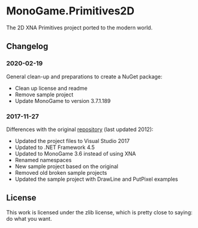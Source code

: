 # MonoGame.Primitives2D
The 2D XNA Primitives project ported to the modern world.

## Changelog
### 2020-02-19
General clean-up and preparations to create a NuGet package:
 * Clean up license and readme
 * Remove sample project
 * Update MonoGame to version 3.7.1.189

### 2017-11-27
Differences with the original [repository](https://bitbucket.org/C3/2d-xna-primitives/wiki/Home) (last updated 2012):
 * Updated the project files to Visual Studio 2017
 * Updated to .NET Framework 4.5
 * Updated to MonoGame 3.6 instead of using XNA
 * Renamed namespaces
 * New sample project based on the original
 * Removed old broken sample projects
 * Updated the sample project with DrawLine and PutPixel examples
 
 ## License
 This work is licensed under the zlib license, which is pretty close to saying: do what you want.
